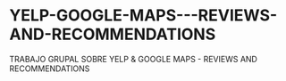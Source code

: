 # YELP-GOOGLE-MAPS---REVIEWS-AND-RECOMMENDATIONS
TRABAJO GRUPAL SOBRE YELP &amp; GOOGLE MAPS - REVIEWS AND RECOMMENDATIONS
